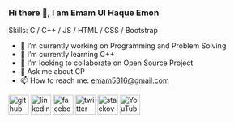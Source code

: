 ### Hi there 👋, I am Emam Ul Haque Emon

Skills:  C / C++ / JS / HTML / CSS / Bootstrap

- 🔭 I’m currently working on Programming and Problem Solving 
- 🌱 I’m currently learning C++ 
- 👯 I’m looking to collaborate on Open Source Project 
- 💬 Ask me about CP 
- 📫 How to reach me: emam5316@gmail.com 
 
[<img src='https://cdn.jsdelivr.net/npm/simple-icons@3.0.1/icons/github.svg' alt='github' height='40'>](https://github.com/https://github.com/eEmmFinity)  [<img src='https://cdn.jsdelivr.net/npm/simple-icons@3.0.1/icons/linkedin.svg' alt='linkedin' height='40'>](https://www.linkedin.com/in/https://www.linkedin.com/in/emam-ul-haque-emon-805ba8160//)  [<img src='https://cdn.jsdelivr.net/npm/simple-icons@3.0.1/icons/facebook.svg' alt='facebook' height='40'>](https://www.facebook.com/https://www.facebook.com/emamulhaque.emon.31/)  [<img src='https://cdn.jsdelivr.net/npm/simple-icons@3.0.1/icons/twitter.svg' alt='twitter' height='40'>](https://twitter.com/https://twitter.com/EmamUlHaqueEmo4)  [<img src='https://cdn.jsdelivr.net/npm/simple-icons@3.0.1/icons/stackoverflow.svg' alt='stackoverflow' height='40'>](https://stackoverflow.com/users/https://stackoverflow.com/users/18374500/emam-ul-haque-emon)  [<img src='https://cdn.jsdelivr.net/npm/simple-icons@3.0.1/icons/youtube.svg' alt='YouTube' height='40'>](https://www.youtube.com/channel/https://www.youtube.com/channel/UCOUv3PE4n8-pwvULMIvSY7w)  



